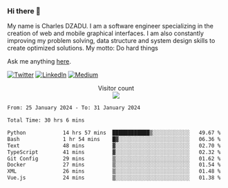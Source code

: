 ### Hi there 👋

My name is Charles DZADU. I am a software engineer specializing in the creation of web and mobile graphical interfaces. I am also constantly improving my problem solving, data structure and system design skills to create optimized solutions.
My motto: Do hard things


Ask me anything [here](https://github.com/charlesdzadu/charlesdzadu/issues?q=is%3Aissue+is%3Aopen).

<p> 
  <a href="https://twitter.com/CharlesDzadu" target="_blank"><img alt="Twitter" src="https://img.shields.io/badge/twitter-%231DA1F2.svg?&style=for-the-badge&logo=twitter&logoColor=white" /></a> 
  <a href="https://www.linkedin.com/in/charlesdzadu/" target="_blank"><img alt="LinkedIn" src="https://img.shields.io/badge/linkedin-%230077B5.svg?&style=for-the-badge&logo=linkedin&logoColor=white" /></a> 
  <a href="https://charlesdzadu.com" target="_blank"><img alt="Medium" src="https://img.shields.io/badge/medium-%2312100E.svg?&style=for-the-badge&logo=medium&logoColor=white" /></a>
</p>


<p align="center"> 
  Visitor count<br>
  <img src="https://profile-counter.glitch.me/charlesdzadu/count.svg" />
</p>


<!--START_SECTION:waka-->

```txt
From: 25 January 2024 - To: 31 January 2024

Total Time: 30 hrs 6 mins

Python            14 hrs 57 mins  ████████████▒░░░░░░░░░░░░   49.67 %
Bash              1 hr 54 mins    █▓░░░░░░░░░░░░░░░░░░░░░░░   06.36 %
Text              48 mins         ▓░░░░░░░░░░░░░░░░░░░░░░░░   02.70 %
TypeScript        41 mins         ▓░░░░░░░░░░░░░░░░░░░░░░░░   02.32 %
Git Config        29 mins         ▒░░░░░░░░░░░░░░░░░░░░░░░░   01.62 %
Docker            27 mins         ▒░░░░░░░░░░░░░░░░░░░░░░░░   01.54 %
XML               26 mins         ▒░░░░░░░░░░░░░░░░░░░░░░░░   01.48 %
Vue.js            24 mins         ▒░░░░░░░░░░░░░░░░░░░░░░░░   01.38 %
```

<!--END_SECTION:waka-->
